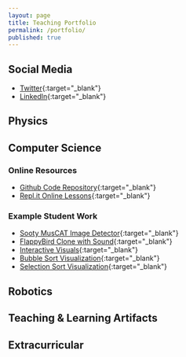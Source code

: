 ```yaml
---
layout: page
title: Teaching Portfolio
permalink: /portfolio/
published: true
---
```


## Social Media
- [Twitter](https://twitter.com/mvpoirier){:target="_blank"}
- [LinkedIn](https://www.linkedin.com/in/mvpoirier8){:target="_blank"}

## Physics

## Computer Science
### Online Resources
- [Github Code Repository](https://github.com/mvpoirier){:target="_blank"}
- [Repl.it Online Lessons](https://repl.it/@mpoirier){:target="_blank"}

### Example Student Work
- [Sooty MusCAT Image Detector](https://raw.githack.com/mvpoirier/Javascript/master/sootyDetector/index.html){:target="_blank"}
- [FlappyBird Clone with Sound](https://rawcdn.githack.com/mvpoirier/Javascript/10c9ddfab73272a126eefb6ac23b20ef061236a2/flappyBirdClones/WEEK3/index.html){:target="_blank"}
- [Interactive Visuals](https://raw.githack.com/mvpoirier/Javascript/master/squareCircle/index.html){:target="_blank"}
- [Bubble Sort Visualization](https://raw.githack.com/mvpoirier/Javascript/master/sortingVisualization/bubbleSort.html){:target="_blank"}
- [Selection Sort Visualization](https://raw.githack.com/mvpoirier/Javascript/master/sortingVisualization/selectionSort.html){:target="_blank"}


## Robotics

## Teaching & Learning Artifacts

## Extracurricular